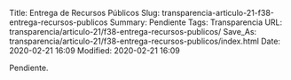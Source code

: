 Title: Entrega de Recursos Públicos
Slug: transparencia-articulo-21-f38-entrega-recursos-publicos
Summary: Pendiente
Tags: Transparencia
URL: transparencia/articulo-21/f38-entrega-recursos-publicos/
Save_As: transparencia/articulo-21/f38-entrega-recursos-publicos/index.html
Date: 2020-02-21 16:09
Modified: 2020-02-21 16:09


Pendiente.
